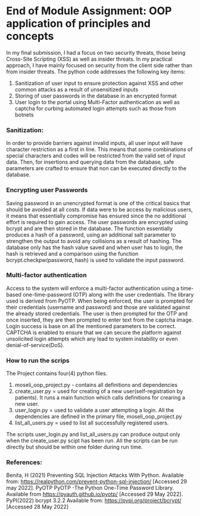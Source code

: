 # End of Module Assignment: OOP application of principles and concepts

In my final submission, I had a focus on two security threats, those being Cross-Site Scripting (XSS) as well as insider threats. In my practical approach, I have mainly focused on security from the client side rather than from insider threats. The python code addresses the following key items:
1.	Sanitization of user input to ensure protection against XSS and other common attacks as a result of unsensitized inputs
2.	Storing of user passwords in the database in an encrypted format
3.	User login to the portal using Multi-Factor authentication as well as captcha for curbing automated login attempts such as those from botnets

### Sanitization:
In order to provide barriers against invalid inputs, all user input will have character restriction as a first in line. This means that some combinations of special characters and codes will be restricted from the valid set of input data. Then, for insertions and querying data from the database, safe parameters are crafted to ensure that non can be executed directly to the database. 

### Encrypting user Passwords
Saving password in an unencrypted format is one of the critical basics that should be avoided at all costs. If data were to be access by malicious users, it means that essentially compromise has ensured since the no additional effort is required to gain access. The user passwords are encrypted using bcrypt and are then stored in the database. The function essentially produces a hash of a password, using an additional salt parameter to strengthen the output to avoid any collisions as a result of hashing. The database only has the hash value saved and when user has to login, the hash is retrieved and a comparison using the function bcrypt.checkpw(password, hash) is used  to validate the input password.

### Multi-factor authentication
Access to the system will enforce a multi-factor authentication using a time-based one-time-password (OTP) along with the user credentials. The library used is derived from PyOTP. When being enforced, the user is prompted for their credentials (username and password) and those are validated against the already stored credentials. The user is then prompted for the OTP and once inserted, they are then prompted to enter text from the captcha image. Login success is base on all the mentioned parameters to be correct. CAPTCHA is enabled to ensure that we can secure the platform against unsolicited login attempts which any lead to system instability or even denial-of-service(DoS).

### How to run the scrips
The Project contains four(4) python files.
1. moseli_oop_project.py - contains all definitions and dependencies
2. create_user.py = used for creating of a new user(self-registration by patients). It runs a main function which calls definitions for crearing a new user.
3. user_login.py = used to validate a user attempting a login. All the dependencies are defined in the primary file, moseli_oop_project.py
4. list_all_users.py = used to list all successfully registered users.

The scripts user_login.py and list_all_users.py can produce output only when the create_user.py scipt has been run. All the scripts can be run directly but should be within one folder during run time.

### References:
Benita, H (2021) Preventing SQL Injection Attacks With Python. Available from:
https://realpython.com/prevent-python-sql-injection/ [Accessed 29 may 2022].
PyOTP PyOTP -The Python One-Time Password Library. Available from https://pyauth.github.io/pyotp/ [Accessed 29 May 2022].
PyPI(2022) bcrypt 3.2.2 Available from: https://pypi.org/project/bcrypt/ [Accessed 28 May 2022]
